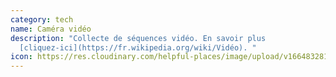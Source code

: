 ```yaml
---
category: tech
name: Caméra vidéo
description: "Collecte de séquences vidéo. En savoir plus
  [cliquez-ici](https://fr.wikipedia.org/wiki/Vidéo). "
icon: https://res.cloudinary.com/helpful-places/image/upload/v1664832812/dtpr-icons/tech/video_ju8ukn.svg
---
```

